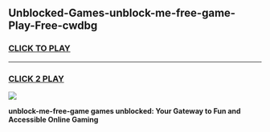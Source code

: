 
## Unblocked-Games-unblock-me-free-game-Play-Free-cwdbg
<h3>
<a href="https://premium76.site?title=unblock-me-free-game&ref=10A">CLICK TO PLAY</a></h3>
<hr>

<h3>
<a href="https://premium76.site?title=unblock-me-free-game&ref=10A">CLICK 2 PLAY</a>
  
</h3>

<a href="https://premium76.site?title=unblock-me-free-game&ref=10A"><img src="https://clearcache.store/games.png"></a>


**unblock-me-free-game games unblocked: Your Gateway to Fun and Accessible Online Gaming**
